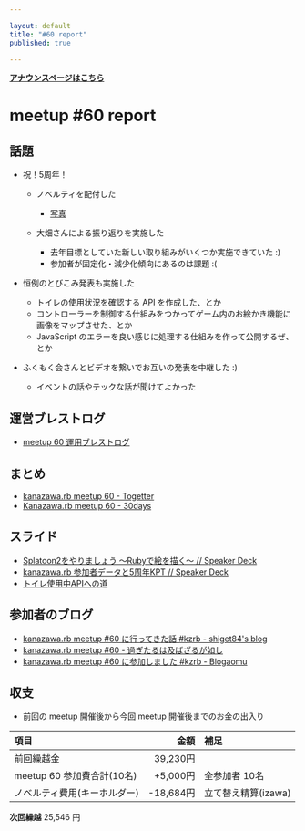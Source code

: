 ```yaml
---

layout: default
title: "#60 report"
published: true

---
```


<div style="text-align: left;"><a href="./"><strong>アナウンスページはこちら</strong></a></div>

# meetup #60 report

## 話題

* 祝！5周年！
  + ノベルティを配付した
    - [写真](https://www.instagram.com/p/BX9gQQIhCoe/)

  + 大畑さんによる振り返りを実施した
    - 去年目標としていた新しい取り組みがいくつか実施できていた :)
    - 参加者が固定化・減少化傾向にあるのは課題 :(

* 恒例のとびこみ発表も実施した
  + トイレの使用状況を確認する API を作成した、とか
  + コントローラーを制御する仕組みをつかってゲーム内のお絵かき機能に画像をマップさせた、とか
  + JavaScript のエラーを良い感じに処理する仕組みを作って公開するぜ、とか

* ふくもく会さんとビデオを繋いでお互いの発表を中継した :)
  + イベントの話やテックな話が聞けてよかった

## 運営ブレストログ

* [meetup 60 運用ブレストログ](https://github.com/kanazawarb/meetup/wiki/meetup-60-%E9%81%8B%E7%94%A8%E3%83%96%E3%83%AC%E3%82%B9%E3%83%88%E3%83%AD%E3%82%B0)

## まとめ

* [kanazawa.rb meetup 60 - Togetter](https://togetter.com/li/1142006)
* [Kanazawa.rb meetup 60 - 30days](http://30d.jp/kzrb/50)


## スライド

* [Splatoon2をやりましょう 〜Rubyで絵を描く〜 // Speaker Deck](https://speakerdeck.com/izawa/splatoon2woyarimasiyou-rubydehui-womiao-ku)
* [kanazawa\.rb 参加者データと5周年KPT // Speaker Deck](https://speakerdeck.com/cottondesu/can-jia-zhe-detato5zhou-nian-kpt)
* [トイレ使用中APIへの道](https://www.slideshare.net/pharaohkj/api-78972039)

## 参加者のブログ

* [kanazawa\.rb meetup \#60 に行ってきた話 \#kzrb \- shiget84's blog](http://shiget84.hateblo.jp/entry/2017/08/19/234521)
* [kanazawa\.rb meetup \#60 \- 過ぎたるは及ばざるが如し](http://cotton-desu.hatenablog.com/entry/2017/08/20/205639)
* [kanazawa.rb meetup \#60 に参加しました \#kzrb \- Blogaomu](http://www.blogaomu.com/entry/kzrb60)

## 収支

* 前回の meetup 開催後から今回 meetup 開催後までのお金の出入り

|項目                           |金額         |補足                                               |
|:------------------------------|------------:|:--------------------------------------------------|
| 前回繰越金                    |    39,230円 |                                                   |
| meetup 60 参加費合計(10名)    |    +5,000円 | 全参加者 10名                                     |
| ノベルティ費用(キーホルダー)  |   -18,684円 | 立て替え精算(izawa)                               |

**次回繰越**  25,546 円
